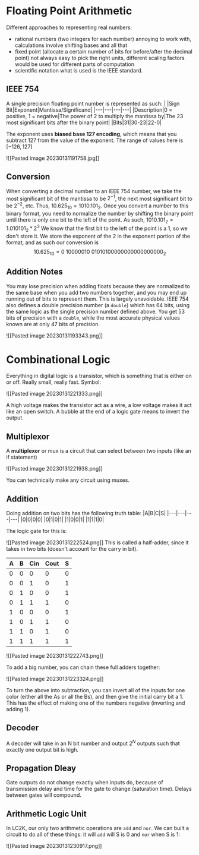 # Floating Point Arithmetic
Different approaches to representing real numbers:
- rational numbers (two integers for each number)
annoying to work with, calculations involve shifting bases and all that
- fixed point (allocate a certain number of bits for before/after the decimal point)
not always easy to pick the right units, different scaling factors would be used for different parts of computation
- scientific notation
what is used is the IEEE standard.
## IEEE 754
A single precision floating point number is represented as such:
| |Sign Bit|Exponent|Mantissa/Significand|
|---|---|---|---|
|Description|0 = positive, 1 = negative|The power of 2 to multiply the mantissa by|The 23 most significant bits after the binary point|
|Bits|31|30-23|22-0|

The exponent uses **biased base 127 encoding**, which means that you subtract 127 from the value of the exponent. The range of values here is $[-126, 127]$

![[Pasted image 20230131191758.jpg]]
## Conversion
When converting a decimal number to an IEEE 754 number, we take the most significant bit of the mantissa to be $2^{-1}$, the next most significant bit to be $2^{-2}$, etc. Thus, $10.625_{10} = 1010.101_{2}$.
Once you convert a number to this binary format, you need to normalize the number by shifting the binary point until there is only one bit to the left of the point. As such, $1010.101_2 = 1.010101_2 * 2^3$
We know that the first bit to the left of the point is a 1, so we don't store it. We store the exponent of the 2 in the exponent portion of the format, and as such our conversion is
$$
10.625_{10} = 0\ 10000010\ 01010100000000000000000_2
$$
## Addition Notes
You may lose precision when adding floats because they are normalized to the same base when you add two numbers together, and you may end up running out of bits to represent them. This is largely unavoidable. IEEE 754 also defines a double precision number (a `double`) which has 64 bits, using the same logic as the single precision number defined above. You get 53 bits of precision with a `double`, while the most accurate physical values known are at only 47 bits of precision.

![[Pasted image 20230131193343.png]]
# Combinational Logic
Everything in digital logic is a transistor, which is something that is either on or off. Really small, really fast.
Symbol:

![[Pasted image 20230131221333.png]]

A high voltage makes the transistor act as a wire, a low voltage makes it act like an open switch.
A bubble at the end of a logic gate means to invert the output. 

## Multiplexor
A **multiplexor** or mux is a circuit that can select between two inputs (like an if statement)

![[Pasted image 20230131221938.png]]

You can technically make any circuit using muxes.
## Addition
Doing addition on two bits has the following truth table:
|A|B|C|S|
|---|---|---|---|
|0|0|0|0|
|0|1|0|1|
|1|0|0|1|
|1|1|1|0|

The logic gate for this is:

![[Pasted image 20230131222524.png]]
This is called a half-adder, since it takes in two bits (doesn't account for the carry in bit).

|A|B|Cin|Cout|S|
|---|---|---|---|---|
|0|0|0|0|0|
|0|0|1|0|1|
|0|1|0|0|1|
|0|1|1|1|0|
|1|0|0|0|1|
|1|0|1|1|0|
|1|1|0|1|0|
|1|1|1|1|1|

![[Pasted image 20230131222743.png]]

To add a big number, you can chain these full adders together:

![[Pasted image 20230131223324.png]]

To turn the above into subtraction, you can invert all of the inputs for one color (either all the As or all the Bs), and then give the initial carry bit a 1. This has the effect of making one of the numbers negative (inverting and adding 1).

## Decoder
A decoder will take in an N bit number and output $2^N$ outputs such that exactly one output bit is high.
## Propagation Dleay
Gate outputs do not change exactly when inputs do, because of transmission delay and time for the gate to change (saturation time). Delays between gates will compound.

## Arithmetic Logic Unit
In LC2K, our only two arithmetic operations are `add` and `nor`. We can built a circuit to do all of these things: it will `add` will S is 0 and `nor` when S is 1:

![[Pasted image 20230131230917.png]]
